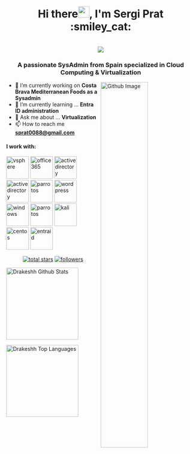 <h1 align="center">Hi there<img src="https://raw.githubusercontent.com/iampavangandhi/iampavangandhi/master/gifs/Hi.gif" width="30px">, I'm Sergi Prat :smiley_cat:</h1>
 <p align="center"><br/>
   <a href="https://www.linkedin.com/in/sergi-prat-merin-b96731213//">
    <img src="https://img.shields.io/badge/linkedin-Sergi Prat-blue">
  </a>
  
 
</p>

<h3 align="center">A passionate SysAdmin from Spain specialized in Cloud Computing & Virtualization</h3>


<img width="50%" align="right" alt="Github Image" src="https://raw.githubusercontent.com/onimur/.github/master/.resources/git-header.svg" />


- 🔭 I’m currently working on **Costa Brava Mediterranean Foods as a Sysadmin**
- 🌱 I’m currently learning ... **Entra ID administration**
- 💬 Ask me about ... **Virtualization**
- 📫 How to reach me **sprat0088@gmail.com**
<h4>I work with:</h4>
<p align="left">
<img style="margin: auto;" src="https://w7.pngwing.com/pngs/365/66/png-transparent-vmware-esxi-vmware-vsphere-vmdk-virtual-machine-others-text-rectangle-logo.png" alt=vsphere width="60" height="60"/>
<img style="margin: auto;" src="https://www3.gobiernodecanarias.org/medusa/ecoescuela/pedagotic/files/formidable/5/office365.png" alt=office365 width="60" height="60"/>
<img style="margin: auto;" src="https://www.iterati.com.mx//img/product/instalacion-active-directory-instalacion-o-deployment-active-directory-1.jpg" alt=activedirectory width="60" height="60"/>
<img style="margin: auto;" src="https://s.w.org/style/images/about/WordPress-logotype-wmark.png" alt=activedirectory width="60" height="60"/>
<img style="margin: auto;" src="https://a0.awsstatic.com/libra-css/images/logos/aws_logo_smile_1200x630.png" alt=parrotos width="60" height="60"/>
<img style="margin: auto;" src="https://concepto.de/wp-content/uploads/2018/09/sjfogvgbk-e1537188125611-800x400.jpg" alt=wordpress width="60" height="60"/>
<img style="margin: auto;" src="https://www.profesionalreview.com/wp-content/uploads/2016/06/ubuntu-logo-1280x720.jpg" alt=windows width="60" height="60"/>
<img style="margin: auto;" src="https://www.ochobitshacenunbyte.com/wp-content/uploads/2022/01/parro-security-os-portada-2.jpg" alt=parrotos width="60" height="60"/>
<img style="margin: auto;" src="https://guide-images.cdn.ifixit.com/igi/yIjDodkoTxh26KQx.full" alt=kali width="60" height="60"/>
<img style="margin: auto;" src="https://www.linuxadictos.com/wp-content/uploads/centos-stream.jpg" alt=centos width="60" height="60"/>
<img style="margin: auto;" src="https://images.ctfassets.net/p03bi75xct27/5qAgkGIupv615synfBy48e/1103cf0b64135fda2b4932c4e3bd70c7/active-directory.png?q=80&fm=webp&w=2048" alt=entraid width="60" height="60"/>
</p>
<p align="center">
  <a href="https://github.com/Drakeshh?tab=repositories&sort=stargazers">
    <img alt="total stars" title="Total stars on GitHub" src="https://custom-icon-badges.demolab.com/github/stars/Drakeshh?color=55960c&style=for-the-badge&labelColor=488207&logo=star"/></a>
  <a href="https://github.com/Drakeshh?tab=followers">
    <img alt="followers" title="Follow me on Github" src="https://custom-icon-badges.demolab.com/github/followers/Drakeshh?color=236ad3&labelColor=1155ba&style=for-the-badge&logo=person-add&label=Follow&logoColor=white"/></a>
</p>
 <a href="https://github.com/anuraghazra/github-readme-stats"><img alt="Drakeshh Github Stats" src="https://denvercoder1-github-readme-stats.vercel.app/api/?username=Drakeshh&show_icons=true&include_all_commits=true&count_private=true&theme=react&hide_border=true&bg_color=1F222E&title_color=F85D7F&icon_color=F8D866" height="192px"/></a>
  
  <a href="https://github.com/anuraghazra/github-readme-stats"><img alt="Drakeshh Top Languages" src="https://denvercoder1-github-readme-stats.vercel.app/api/top-langs/?username=Drakeshh&langs_count=8&layout=compact&theme=react&hide_border=true&bg_color=1F222E&title_color=F85D7F&icon_color=F8D866&hide=Jupyter%20Notebook,Roff" height="192px"/></a>
  <br/>
